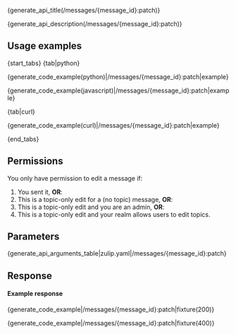 {generate_api_title(/messages/{message_id}:patch)}

{generate_api_description(/messages/{message_id}:patch)}

## Usage examples

{start_tabs}
{tab|python}

{generate_code_example(python)|/messages/{message_id}:patch|example}

{generate_code_example(javascript)|/messages/{message_id}:patch|example}

{tab|curl}

{generate_code_example(curl)|/messages/{message_id}:patch|example}

{end_tabs}

## Permissions

You only have permission to edit a message if:

1. You sent it, **OR**:
2. This is a topic-only edit for a (no topic) message, **OR**:
3. This is a topic-only edit and you are an admin, **OR**:
4. This is a topic-only edit and your realm allows users to edit topics.

## Parameters

{generate_api_arguments_table|zulip.yaml|/messages/{message_id}:patch}

## Response

#### Example response

{generate_code_example|/messages/{message_id}:patch|fixture(200)}

{generate_code_example|/messages/{message_id}:patch|fixture(400)}
